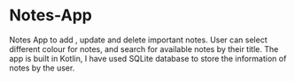 # Notes-App
Notes App to add , update and delete important notes. User can select different colour for notes, and search for available notes by their title.
The app is built in Kotlin, I have used SQLite database to store the information of notes by the user.
